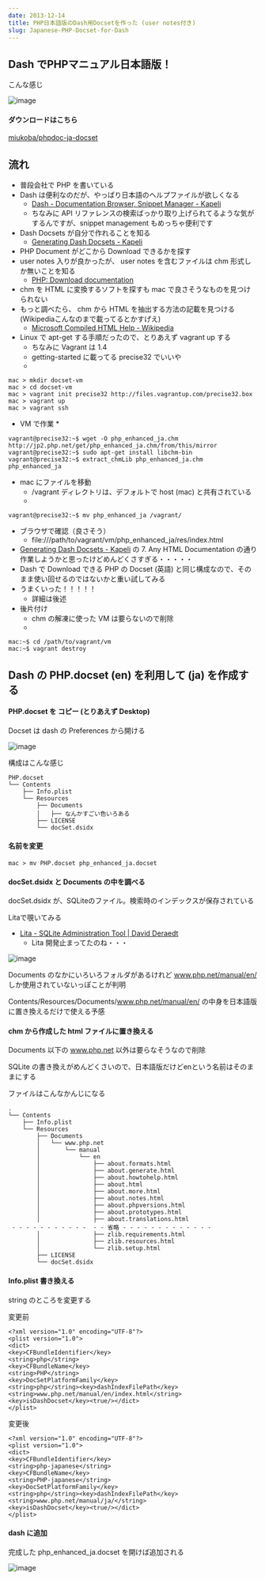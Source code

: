 ```yaml
---
date: 2013-12-14
title: PHP日本語版のDash用Docsetを作った (user notes付き)
slug: Japanese-PHP-Docset-for-Dash
---
```


## Dash でPHPマニュアル日本語版！

こんな感じ

![image](https://www.evernote.com/shard/s29/sh/0b11e0aa-8461-42b6-bdf5-9b95ae32d134/6cdb6656ae9caa4ac6c1bb4f3e428c12/deep/0/スクリーンショット-2013-12-14-10-06.png)

#### ダウンロードはこちら

[miukoba/phpdoc-ja-docset](https://github.com/miukoba/phpdoc-ja-docset)


<!--more-->

## 流れ

* 普段会社で PHP を書いている
* Dash は便利なのだが、やっぱり日本語のヘルプファイルが欲しくなる
  * [Dash - Documentation Browser, Snippet Manager - Kapeli](http://kapeli.com/dash)
  * ちなみに API リファレンスの検索ばっかり取り上げられてるような気がするんですが、snippet management もめっちゃ便利です
* Dash Docsets が自分で作れることを知る
  * [Generating Dash Docsets - Kapeli](http://kapeli.com/docsets)
* PHP Document がどこから Download できるかを探す
* user notes 入りが良かったが、 user notes を含むファイルは chm 形式しか無いことを知る
  * [PHP: Download documentation](http://www.php.net/download-docs.php)
* chm を HTML に変換するソフトを探すも mac で良さそうなものを見つけられない
* もっと調べたら、 chm から HTML を抽出する方法の記載を見つける (Wikipediaこんなのまで載ってるとかすげえ)
  * [Microsoft Compiled HTML Help - Wikipedia](http://ja.wikipedia.org/wiki/Microsoft_Compiled_HTML_Help)
* Linux で apt-get する手順だったので、とりあえず vagrant up する
  * ちなみに Vagrant は 1.4
  * getting-started に載ってる precise32 でいいや
  * 
```
mac > mkdir docset-vm
mac > cd docset-vm
mac > vagrant init precise32 http://files.vagrantup.com/precise32.box
mac > vagrant up
mac > vagrant ssh
```
* VM で作業
  * 
```
vagrant@precise32:~$ wget -O php_enhanced_ja.chm http://jp2.php.net/get/php_enhanced_ja.chm/from/this/mirror
vagrant@precise32:~$ sudo apt-get install libchm-bin
vagrant@precise32:~$ extract_chmLib php_enhanced_ja.chm php_enhanced_ja
```
* mac にファイルを移動 
  * /vagrant ディレクトリは、デフォルトで host (mac) と共有されている
  * 
```
vagrant@precise32:~$ mv php_enhanced_ja /vagrant/
```
* ブラウザで確認（良さそう）
  * file:///path/to/vagrant/vm/php_enhanced_ja/res/index.html
* [Generating Dash Docsets - Kapeli](https://outlook.com/%E2%80%8E) の 7. Any HTML Documentation の通り作業しようかと思ったけどめんどくさすぎる・・・・・
* Dash で Download できる PHP の Docset (英語) と同じ構成なので、そのまま使い回せるのではないかと重い試してみる
* うまくいった！！！！！ 
  * 詳細は後述
* 後片付け
  * chm の解凍に使った VM は要らないので削除
  * 
```
mac:~$ cd /path/to/vagrant/vm
mac:~$ vagrant destroy
```

<!--more-->

## Dash の PHP.docset (en) を利用して (ja) を作成する

#### PHP.docset を コピー (とりあえず Desktop)

Docset は dash の Preferences から開ける

![image](https://www.evernote.com/shard/s29/sh/b6ddca10-f2b3-4ac5-af77-38084eb7486f/97e17fec71bf1848ecda0c7fbbe37d02/deep/0/Docsets-と-php_enhanced_ja.docset.png)

構成はこんな感じ

```
PHP.docset
└── Contents
    ├── Info.plist
    └── Resources
        ├── Documents
        │   ├── なんかすごい色いろある
        ├── LICENSE
        └── docSet.dsidx
```

#### 名前を変更

```
mac > mv PHP.docset php_enhanced_ja.docset
```


#### docSet.dsidx と Documents の中を調べる

docSet.dsidx が、SQLiteのファイル。検索時のインデックスが保存されている

Litaで覗いてみる

* [Lita - SQLite Administration Tool | David Deraedt](http://www.dehats.com/drupal/?q=node/58)
  * Lita 開発止まってたのね・・・

![image](https://www.evernote.com/shard/s29/sh/1a960d4d-de04-4151-a243-3bb59d6e1099/63434a37329b0d3ad1449761edf6c474/deep/0/Lita---SQLite-Database-Administration.png)

Documents のなかにいろいろフォルダがあるけれど www.php.net/manual/en/ しか使用されていないっぽことが判明

Contents/Resources/Documents/www.php.net/manual/en/ の中身を日本語版に置き換えるだけで使える予感

#### chm から作成した html ファイルに置き換える

Documents 以下の www.php.net 以外は要らなそうなので削除

SQLite の書き換えがめんどくさいので、日本語版だけどenという名前はそのままにする

ファイルはこんなかんじになる

```
.
└── Contents
    ├── Info.plist
    └── Resources
        ├── Documents
        │   └── www.php.net
        │       └── manual
        │           └── en
        │               ├── about.formats.html
        │               ├── about.generate.html
        │               ├── about.howtohelp.html
        │               ├── about.html
        │               ├── about.more.html
        │               ├── about.notes.html
        │               ├── about.phpversions.html
        │               ├── about.prototypes.html
        │               ├── about.translations.html
 - - - - - - - - - - -  - - 省略 - - - - - - - - - - - - -
        │               ├── zlib.requirements.html
        │               ├── zlib.resources.html
        │               └── zlib.setup.html
        ├── LICENSE
        └── docSet.dsidx
```

#### Info.plist 書き換える

string のところを変更する


変更前

```
<?xml version="1.0" encoding="UTF-8"?>
<plist version="1.0">
<dict>
<key>CFBundleIdentifier</key>
<string>php</string>
<key>CFBundleName</key>
<string>PHP</string>
<key>DocSetPlatformFamily</key>
<string>php</string><key>dashIndexFilePath</key><string>www.php.net/manual/en/index.html</string>
<key>isDashDocset</key><true/></dict>
</plist>
```


変更後

```
<?xml version="1.0" encoding="UTF-8"?>
<plist version="1.0">
<dict>
<key>CFBundleIdentifier</key>
<string>php-japanese</string>
<key>CFBundleName</key>
<string>PHP-japanese</string>
<key>DocSetPlatformFamily</key>
<string>php</string><key>dashIndexFilePath</key><string>www.php.net/manual/ja/</string>
<key>isDashDocset</key><true/></dict>
</plist>
```

#### dash に追加

完成した php_enhanced_ja.docset を開けば追加される

![image](https://www.evernote.com/shard/s29/sh/a5b76c32-fde6-4e7e-aa5e-85638731bdea/372233125bb848e7c5abc0133d7d4c02/deep/0/Docsets.png)



